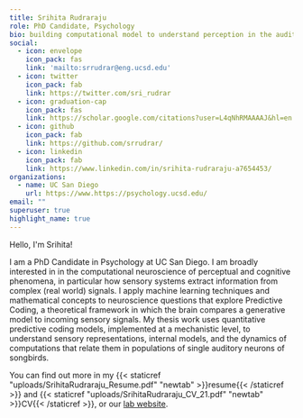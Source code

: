 ```yaml
---
title: Srihita Rudraraju
role: PhD Candidate, Psychology
bio: building computational model to understand perception in the auditory system. Comp. neuroscience, machine learning, perception, animal cognition, sounds
social:
  - icon: envelope
    icon_pack: fas
    link: 'mailto:srrudrar@eng.ucsd.edu'
  - icon: twitter
    icon_pack: fab
    link: https://twitter.com/sri_rudrar
  - icon: graduation-cap
    icon_pack: fas
    link: https://scholar.google.com/citations?user=L4qNhRMAAAAJ&hl=en
  - icon: github
    icon_pack: fab
    link: https://github.com/srrudrar/
  - icon: linkedin
    icon_pack: fab
    link: https://www.linkedin.com/in/srihita-rudraraju-a7654453/
organizations:
  - name: UC San Diego
    url: https://www.https://psychology.ucsd.edu/
email: ""
superuser: true
highlight_name: true
---
```


Hello, I'm Srihita!

I am a PhD Candidate in Psychology at UC San Diego. I am broadly interested in in the computational neuroscience of perceptual and cognitive phenomena, in particular how sensory systems extract information from complex (real world) signals. I apply machine learning techniques and mathematical concepts to neuroscience questions that explore Predictive Coding, a theoretical framework in which the brain compares a generative model to incoming sensory signals. My thesis work uses quantitative predictive coding models, implemented at a mechanistic level, to understand sensory representations, internal models, and the dynamics of computations that relate them in populations of single auditory neurons of songbirds.

You can find out more in my {{< staticref "uploads/SrihitaRudraraju_Resume.pdf" "newtab" >}}resume{{< /staticref >}} and {{< staticref "uploads/SrihitaRudraraju_CV_21.pdf" "newtab" >}}CV{{< /staticref >}}, or our [lab website](http://gentnerlab.ucsd.edu/).
